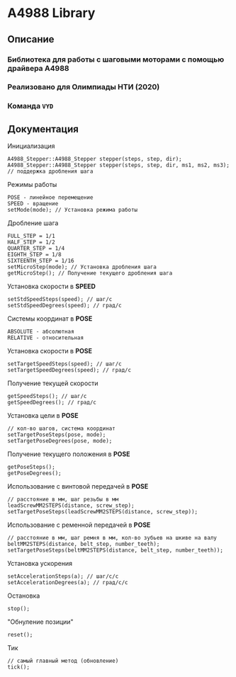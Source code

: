 # A4988 Library  
## Описание
### Библиотека для работы с шаговыми моторами с помощью драйвера A4988  
### Реализовано для Олимпиады НТИ (2020)  
### Команда `VYD`   
## Документация  

Инициализация 

	A4988_Stepper::A4988_Stepper stepper(steps, step, dir);  
    A4988_Stepper::A4988_Stepper stepper(steps, step, dir, ms1, ms2, ms3); // поддержка дробления шага

Режимы работы  

    POSE - линейное перемещение  
    SPEED - вращение
    setMode(mode); // Установка режима работы

Дробление шага

    FULL_STEP = 1/1
    HALF_STEP = 1/2
    QUARTER_STEP = 1/4
    EIGHTH_STEP = 1/8
    SIXTEENTH_STEP = 1/16
    setMicroStep(mode); // Установка дробления шага
    getMicroStep(); // Получение текущего дробления шага

Установка скорости в **SPEED**

    setStdSpeedSteps(speed); // шаг/с
    setStdSpeedDegrees(speed); // град/с

Системы координат в **POSE**

    ABSOLUTE - абсолютная
    RELATIVE - относительная

Установка скорости в **POSE**

    setTargetSpeedSteps(speed); // шаг/с
    setTargetSpeedDegrees(speed); // град/с

Получение текущей скорости

    getSpeedSteps(); // шаг/с
    getSpeedDegrees(); // град/с

Установка цели в **POSE**

    // кол-во шагов, система координат  
    setTargetPoseSteps(pose, mode); 
    setTargetPoseDegrees(pose, mode);

Получение текущего положения в **POSE**

    getPoseSteps();
    getPoseDegrees();

Использование с винтовой передачей в **POSE**

    // расстояние в мм, шаг резьбы в мм
    leadScrewMM2STEPS(distance, screw_step);
    setTargetPoseSteps(leadScrewMM2STEPS(distance, screw_step));

Использование с ременной передачей в **POSE**

    // расстояние в мм, шаг ремня в мм, кол-во зубьев на шкиве на валу
    beltMM2STEPS(distance, belt_step, number_teeth);
    setTargetPoseSteps(beltMM2STEPS(distance, belt_step, number_teeth));

Установка ускорения

    setAccelerationSteps(a); // шаг/с/с
    setAccelerationDegrees(a); // град/с/с

Остановка

    stop();

"Обнуление позиции"

    reset();

Тик

    // самый главный метод (обновление)
    tick();